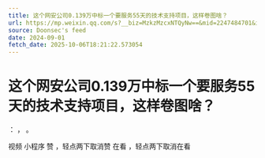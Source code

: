 ```yaml
---
title: 这个网安公司0.139万中标一个要服务55天的技术支持项目，这样卷图啥？
url: https://mp.weixin.qq.com/s?__biz=MzkzMzcxNTQyNw==&mid=2247484701&idx=1&sn=c26e2967c0d0dab3cbbe42a38332aabe
source: Doonsec's feed
date: 2024-09-01
fetch_date: 2025-10-06T18:21:22.573054
---
```


# 这个网安公司0.139万中标一个要服务55天的技术支持项目，这样卷图啥？

：
，
。

视频
小程序
赞
，轻点两下取消赞
在看
，轻点两下取消在看